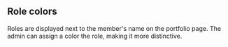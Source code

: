 ## Role colors

Roles are displayed next to the member's name on the portfolio page.
The admin can assign a color the role, making it more distinctive.
